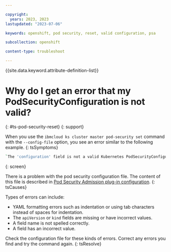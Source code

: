 ```yaml
---

copyright: 
  years: 2023, 2023
lastupdated: "2023-07-06"

keywords: openshift, pod security, reset, valid configuration, psa

subcollection: openshift

content-type: troubleshoot

---
```


{{site.data.keyword.attribute-definition-list}}



# Why do I get an error that my PodSecurityConfiguration is not valid?
{: #ts-pod-security-reset}
{: support}


When you use the `ibmcloud ks cluster master pod-security set` command with the `--config-file` option, you see an error similar to the following example.
{: tsSymptoms}

```sh
`The 'configuration' field is not a valid Kubernetes PodSecurityConfiguration setting. See 'http://ibm.biz/iks-psa-config' for more information.
```
{: screen}


There is a problem with the pod security configuration file. The content of this file is described in [Pod Security Admission plug-in configuration](/docs/containers?topic=containers-pod-security-admission).
{: tsCauses}

Types of errors can include:
- YAML formatting errors such as indentation or using tab characters instead of spaces for indentation.
- The `apiVersion` or `kind` fields are missing or have incorrect values.
- A field name is not spelled correctly.
- A field has an incorrect value.

Check the configuration file for these kinds of errors. Correct any errors you find and try the command again.
{: tsResolve}


